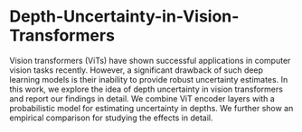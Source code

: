 # Depth-Uncertainty-in-Vision-Transformers
Vision transformers (ViTs) have shown successful applications in computer vision tasks recently. However, a significant drawback of such deep learning models is their inability to provide robust uncertainty estimates. In this work, we explore the idea of depth uncertainty in vision transformers and report our findings in detail. We combine ViT encoder layers with a probabilistic model for estimating uncertainty in depths. We further show an empirical comparison for studying the effects in detail.
